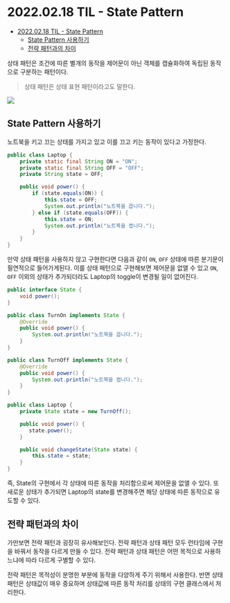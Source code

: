# 2022.02.18 TIL - State Pattern

- [2022.02.18 TIL - State Pattern](#20220218-til---state-pattern)
  - [State Pattern 사용하기](#state-pattern-사용하기)
  - [전략 패턴과의 차이](#전략-패턴과의-차이)

상태 패턴은 조건에 따른 별개의 동작을 제어문이 아닌 객체를 캡슐화하여 독립된 동작으로 구분하는 패턴이다.

> 상태 패턴은 상태 표현 패턴이라고도 말한다. 

![](https://user-images.githubusercontent.com/30178507/154706680-7ef3e19b-18ac-44f0-b88b-e51b1ef04f3f.png)

## State Pattern 사용하기

노트북을 키고 끄는 상태를 가지고 있고 이를 끄고 키는 동작이 있다고 가정한다.

```java
public class Laptop {
    private static final String ON = "ON";
    private static final String OFF = "OFF";
    private String state = OFF;

    public void power() {
        if (state.equals(ON)) {
            this.state = OFF;
            System.out.println("노트북을 끕니다.");
        } else if (state.equals(OFF)) {
            this.state = ON;
            System.out.println("노트북을 켭니다.");
        }
    }
}
```

만약 상태 패턴을 사용하지 않고 구현한다면 다음과 같이 `ON`, `OFF` 상태에 따른 분기문이 필연적으로 들어가게된다. 이를 상태 패턴으로 구현해보면 제어문을 없앨 수 있고 `ON`, `OFF` 이외의 상태가 추가되더라도 Laptop의 toggle이 변경될 일이 없어진다.

```java
public interface State {
    void power();
}

public class TurnOn implements State {
    @Override
    public void power() {
        System.out.println("노트북을 끕니다.");
    }
}

public class TurnOff implements State {
    @Override
    public void power() {
        System.out.println("노트북을 켭니다.");
    }
}

public class Laptop {
    private State state = new TurnOff();

    public void power() {
       state.power();
    }

    public void changeState(State state) {
        this.state = state;
    }
}
```

즉, State의 구현에서 각 상태에 따른 동작을 처리함으로써 제어문을 없앨 수 있다. 또 새로운 상태가 추가되면 Laptop의 state를 변경해주면 해당 상태에 따른 동작으로 유도할 수 있다.

## 전략 패턴과의 차이

가만보면 전략 패턴과 굉장히 유사해보인다. 전략 패턴과 상태 패턴 모두 런타임에 구현을 바꿔서 동작을 다르게 만들 수 있다. 전략 패턴과 상태 패턴은 어떤 목적으로 사용하느냐에 따라 다르게 구별할 수 있다.

전략 패턴은 목적성이 분명한 부분에 동작을 다양하게 주기 위해서 사용한다. 반면 상태 패턴은 상태값이 매우 중요하며 상태값에 따른 동작 처리를 상태의 구현 클래스에서 처리한다.